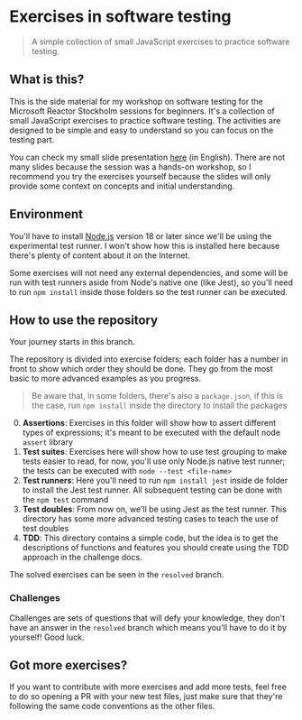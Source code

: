 # Exercises in software testing

> A simple collection of small JavaScript exercises to practice software testing.

## What is this?

This is the side material for my workshop on software testing for the Microsoft Reactor Stockholm sessions for beginners. It's a collection of small JavaScript exercises to practice software testing. The activities are designed to be simple and easy to understand so you can focus on the testing part.

You can check my small slide presentation [here](https://lsantos.dev/js-software-tests) (in English). There are not many slides because the session was a hands-on workshop, so I recommend you try the exercises yourself because the slides will only provide some context on concepts and initial understanding.

## Environment

You'll have to install [Node.js](https://nodejs.org) version 18 or later since we'll be using the experimental test runner. I won't show how this is installed here because there's plenty of content about it on the Internet.

Some exercises will not need any external dependencies, and some will be run with test runners aside from Node's native one (like Jest), so you'll need to run `npm install` inside those folders so the test runner can be executed.

## How to use the repository

Your journey starts in this branch.

The repository is divided into exercise folders; each folder has a number in front to show which order they should be done. They go from the most basic to more advanced examples as you progress.

> Be aware that, in some folders, there's also a `package.json`, if this is the case, run `npm install` inside the directory to install the packages

0. **Assertions**: Exercises in this folder will show how to assert different types of expressions; it's meant to be executed with the default node `assert` library
1. **Test suites**: Exercises here will show how to use test grouping to make tests easier to read, for now, you'll use only Node.js native test runner; the tests can be executed with `node --test <file-name>`
2. **Test runners**: Here you'll need to run `npm install jest` inside de folder to install the Jest test runner. All subsequent testing can be done with the `npm test` command
3. **Test doubles**: From now on, we'll be using Jest as the test runner. This directory has some more advanced testing cases to teach the use of test doubles
4. **TDD**: This directory contains a simple code, but the idea is to get the descriptions of functions and features you should create using the TDD approach in the challenge docs.

The solved exercises can be seen in the `resolved` branch.

### Challenges

Challenges are sets of questions that will defy your knowledge, they don't have an answer in the `resolved` branch which means you'll have to do it by yourself! Good luck.

## Got more exercises?

If you want to contribute with more exercises and add more tests, feel free to do so opening a PR with your new test files, just make sure that they're following the same code conventions as the other files.

